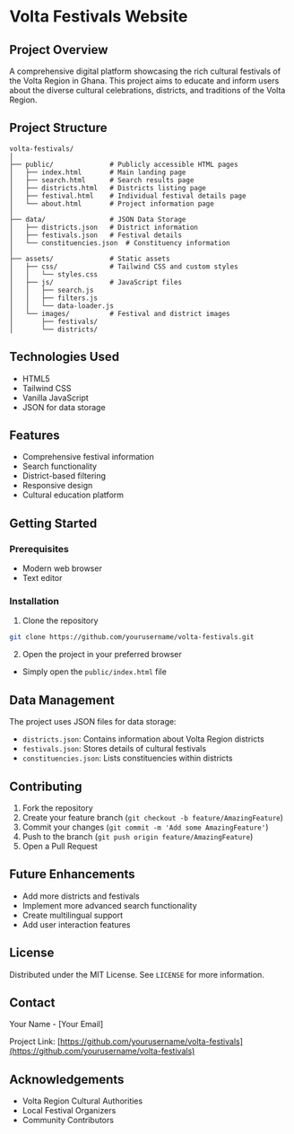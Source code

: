 # Volta Festivals Website

## Project Overview
A comprehensive digital platform showcasing the rich cultural festivals of the Volta Region in Ghana. This project aims to educate and inform users about the diverse cultural celebrations, districts, and traditions of the Volta Region.

## Project Structure
```
volta-festivals/
│
├── public/              # Publicly accessible HTML pages
│   ├── index.html       # Main landing page
│   ├── search.html      # Search results page
│   ├── districts.html   # Districts listing page
│   ├── festival.html    # Individual festival details page
│   └── about.html       # Project information page
│
├── data/                # JSON Data Storage
│   ├── districts.json   # District information
│   ├── festivals.json   # Festival details
│   └── constituencies.json  # Constituency information
│
├── assets/              # Static assets
│   ├── css/             # Tailwind CSS and custom styles
│   │   └── styles.css
│   ├── js/              # JavaScript files
│   │   ├── search.js
│   │   ├── filters.js
│   │   └── data-loader.js
│   └── images/          # Festival and district images
│       ├── festivals/
│       └── districts/
```

## Technologies Used
- HTML5
- Tailwind CSS
- Vanilla JavaScript
- JSON for data storage

## Features
- Comprehensive festival information
- Search functionality
- District-based filtering
- Responsive design
- Cultural education platform

## Getting Started

### Prerequisites
- Modern web browser
- Text editor

### Installation
1. Clone the repository
```bash
git clone https://github.com/yourusername/volta-festivals.git
```

2. Open the project in your preferred browser
- Simply open the `public/index.html` file

## Data Management
The project uses JSON files for data storage:
- `districts.json`: Contains information about Volta Region districts
- `festivals.json`: Stores details of cultural festivals
- `constituencies.json`: Lists constituencies within districts

## Contributing
1. Fork the repository
2. Create your feature branch (`git checkout -b feature/AmazingFeature`)
3. Commit your changes (`git commit -m 'Add some AmazingFeature'`)
4. Push to the branch (`git push origin feature/AmazingFeature`)
5. Open a Pull Request

## Future Enhancements
- Add more districts and festivals
- Implement more advanced search functionality
- Create multilingual support
- Add user interaction features

## License
Distributed under the MIT License. See `LICENSE` for more information.

## Contact
Your Name - [Your Email]

Project Link: [https://github.com/yourusername/volta-festivals](https://github.com/yourusername/volta-festivals)

## Acknowledgements
- Volta Region Cultural Authorities
- Local Festival Organizers
- Community Contributors
